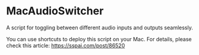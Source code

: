 # MacAudioSwitcher
A script for toggling between different audio inputs and outputs seamlessly.

You can use shortcuts to deploy this script on your Mac. For details, please check this article: https://sspai.com/post/86520